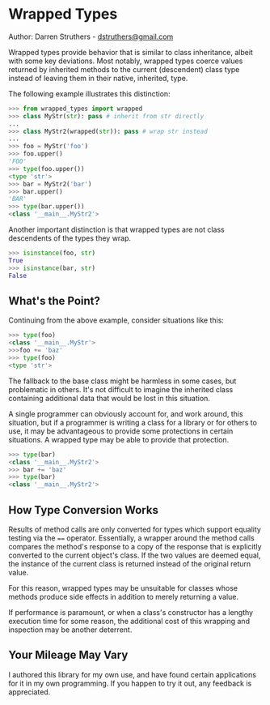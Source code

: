 # Wrapped Types
Author: Darren Struthers -  <dstruthers@gmail.com>

Wrapped types provide behavior that is similar to class inheritance, albeit with
some key deviations. Most notably, wrapped types coerce values returned by
inherited methods to the current (descendent) class type instead of leaving them
in their native, inherited, type.

The following example illustrates this distinction:

```python
>>> from wrapped_types import wrapped
>>> class MyStr(str): pass # inherit from str directly
...
>>> class MyStr2(wrapped(str)): pass # wrap str instead
...
>>> foo = MyStr('foo')
>>> foo.upper()
'FOO'
>>> type(foo.upper())
<type 'str'>
>>> bar = MyStr2('bar')
>>> bar.upper()
'BAR'
>>> type(bar.upper())
<class '__main__.MyStr2'>
```

Another important distinction is that wrapped types are not class descendents of
the types they wrap.

```python
>>> isinstance(foo, str)
True
>>> isinstance(bar, str)
False
```

## What's the Point?

Continuing from the above example, consider situations like this:

```python
>>> type(foo)
<class '__main__.MyStr'>
>>>foo += 'baz'
>>> type(foo)
<type 'str'>
```
The fallback to the base class might be harmless in some cases, but problematic
in others. It's not difficult to imagine the inherited class containing
additional data that would be lost in this situation.

A single programmer can obviously account for, and work around, this situation,
but if a programmer is writing a class for a library or for others to use, it
may be advantageous to provide some protections in certain situations. A wrapped
type may be able to provide that protection.

```python
>>> type(bar)
<class '__main__.MyStr2'>
>>> bar += 'baz'
>>> type(bar)
<class '__main__.MyStr2'>
```

## How Type Conversion Works

Results of method calls are only converted for types which support equality
testing via the `==` operator. Essentially, a wrapper around the method calls
compares the method's response to a copy of the response that is explicitly
converted to the current object's class. If the two values are deemed equal,
the instance of the current class is returned instead of the original return
value.

For this reason, wrapped types may be unsuitable for classes whose methods
produce side effects in addition to merely returning a value.

If performance is paramount, or when a class's constructor has a lengthy
execution time for some reason, the additional cost of this wrapping and
inspection may be another deterrent.

## Your Mileage May Vary

I authored this library for my own use, and have found certain applications for
it in my own programming. If you happen to try it out, any feedback is
appreciated.
